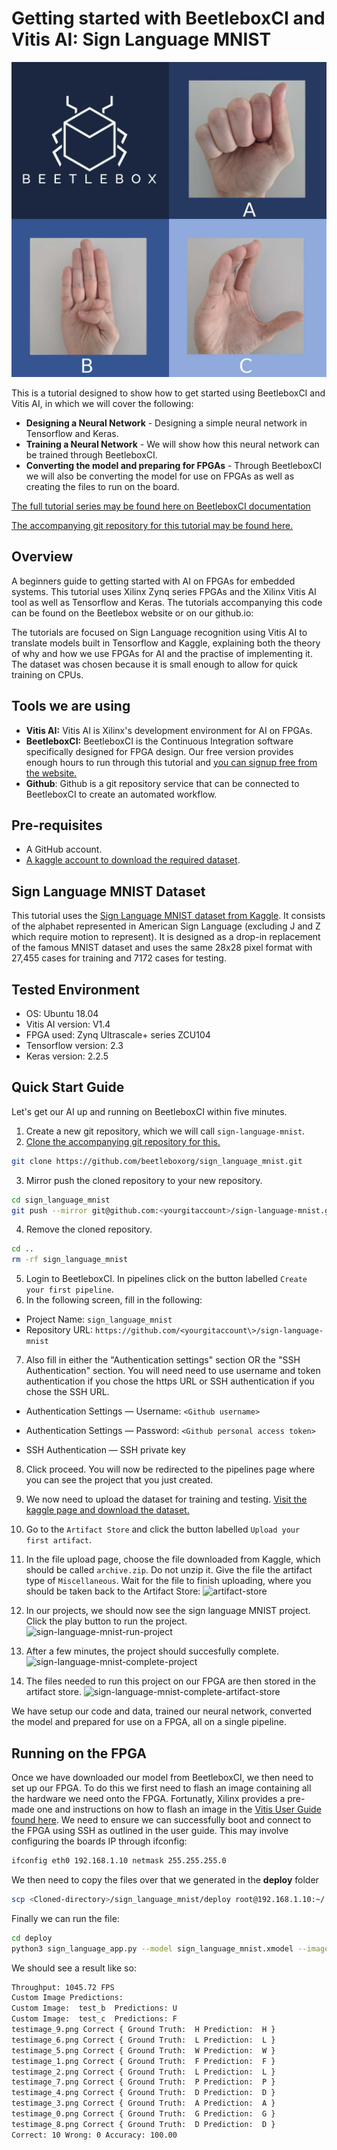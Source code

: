 # Getting started with BeetleboxCI and Vitis AI: Sign Language MNIST

![Image of Sign Language MNIST](https://github.com/beetleboxorg/sign_language_mnist/blob/master/sign_language_cover_square.jpg)

This is a tutorial designed to show how to get started using BeetleboxCI and Vitis AI, in which we will cover the following: 

- **Designing a Neural Network** - Designing a simple neural network in Tensorflow and Keras.
- **Training a Neural Network** - We will show how this neural network can be trained through BeetleboxCI.
- **Converting the model and preparing for FPGAs** - Through BeetleboxCI we will also be converting the model for use on FPGAs as well as creating the files to run on the board.

[The full tutorial series may be found here on BeetleboxCI documentation](https://docs.beetleboxci.com/docs/tutorials/getting-stated-with-beetleboxci-and-vitis-ai-part-1)

[The accompanying git repository for this tutorial may be found here.](https://github.com/beetleboxorg/sign_language_mnist)

## Overview

A beginners guide to getting started with AI on FPGAs for embedded systems. This tutorial uses Xilinx Zynq series FPGAs and the Xilinx Vitis AI tool as well as Tensorflow and Keras. The tutorials accompanying this code can be found on the Beetlebox website or on our github.io:

The tutorials are focused on Sign Language recognition using Vitis AI to translate models built in Tensorflow and Kaggle, explaining both the theory of why and how we use FPGAs for AI and the practise of implementing it. The dataset was chosen because it is small enough to allow for quick training on CPUs.

## Tools we are using
 - **Vitis AI:** Vitis AI is Xilinx's development environment for AI on FPGAs.
 - **BeetleboxCI:** BeetleboxCI is the Continuous Integration software specifically designed for FPGA design. Our free version provides enough hours to run through this tutorial and [you can signup free from the website.](https://beetlebox.org)
 - **Github**: Github is a git repository service that can be connected to BeetleboxCI to create an automated workflow.

## Pre-requisites
 - A GitHub account.
 - [A kaggle account to download the required dataset](https://www.kaggle.com/datamunge/sign-language-mnist).

## Sign Language MNIST Dataset
This tutorial uses the [Sign Language MNIST dataset from Kaggle](https://www.kaggle.com/datamunge/sign-language-mnist). It consists of the alphabet represented in American Sign Language (excluding J and Z which require motion to represent). It is designed as a drop-in replacement of the famous MNIST dataset and uses the same 28x28 pixel format with 27,455 cases for training and 7172 cases for testing.


## Tested Environment
 - OS: Ubuntu 18.04
 - Vitis AI version: V1.4
 - FPGA used: Zynq Ultrascale+ series ZCU104
 - Tensorflow version: 2.3
 - Keras version: 2.2.5

## Quick Start Guide
Let's get our AI up and running on BeetleboxCI  within five minutes.
1. Create a new git repository, which we will call <code>sign-language-mnist</code>.
2. [Clone the accompanying git repository for this.](https://github.com/beetleboxorg/sign_language_mnist)
```sh
git clone https://github.com/beetleboxorg/sign_language_mnist.git
```
3. Mirror push the cloned repository to your new repository.
```sh
cd sign_language_mnist
git push --mirror git@github.com:<yourgitaccount>/sign-language-mnist.git
```
4. Remove the cloned repository.
```sh
cd ..
rm -rf sign_language_mnist
```
5. Login to BeetleboxCI. In pipelines click on the button labelled <code>Create your first pipeline</code>.
6. In the following screen, fill in the following:
  - Project Name: `sign_language_mnist`
  - Repository URL: `https://github.com/<yourgitaccount\>/sign-language-mnist`
  

7. Also fill in either the "Authentication settings" section OR the "SSH Authentication" section. You will need need to use username and token authentication if you chose the https URL or SSH authentication if you chose the SSH URL.   
  - Authentication Settings — Username: `<Github username>`
  - Authentication Settings — Password: `<Github personal access token>`
  
  
  - SSH Authentication — SSH private key  
  
8. Click proceed. You will now be redirected to the pipelines page where you can see the project that you just created. 

9. We now need to upload the dataset for training and testing. [Visit the kaggle page and download the dataset.](https://www.kaggle.com/datamunge/sign-language-mnist)
10. Go to the <code>Artifact Store</code> and click the button labelled <code>Upload your first artifact</code>.
11. In the file upload page, choose the file downloaded from Kaggle, which should be called <code>archive.zip</code>. Do not unzip it. Give the file the artifact type of <code>Miscellaneous</code>. Wait for the file to finish uploading, where you should be taken back to the Artifact Store:
![artifact-store](/img/tutorial/getting-started-with-beetleboxci-and-vitis-ai/sign-language-mnist-artifact-store.png)
12. In our projects, we should now see the sign language MNIST project. Click the play button to run the project.
![sign-language-mnist-run-project](/img/tutorial/getting-started-with-beetleboxci-and-vitis-ai/sign-language-mnist-run-project.png)
13. After a few minutes, the project should succesfully complete.
![sign-language-mnist-complete-project](/img/tutorial/getting-started-with-beetleboxci-and-vitis-ai/sign-language-mnist-complete-project.png)
14. The files needed to run this project on our FPGA are then stored in the artifact store.
![sign-language-mnist-complete-artifact-store](/img/tutorial/getting-started-with-beetleboxci-and-vitis-ai/sign-language-mnist-complete-artifact-store.png)

We have setup our code and data, trained our neural network, converted the model and prepared for use on a FPGA, all on a single pipeline.


## Running on the FPGA
Once we have downloaded our model from BeetleboxCI, we then need to set up our FPGA. To do this we first need to flash an image containing all the hardware we need onto the FPGA. Fortunatly, Xilinx provides a pre-made one and instructions on how to flash an image in the [Vitis User Guide found here](https://www.xilinx.com/html_docs/vitis_ai/1_1/gum1570690244788.html).
We need to ensure we can successfully boot and connect to the FPGA using SSH as outlined in the user guide. This may involve configuring the boards IP through ifconfig:

```bash
ifconfig eth0 192.168.1.10 netmask 255.255.255.0

```

We then need to copy the files over that we generated in the __deploy__ folder

```bash
scp <Cloned-directory>/sign_language_mnist/deploy root@192.168.1.10:~/

```

Finally we can run the file:
```bash
cd deploy
python3 sign_language_app.py --model sign_language_mnist.xmodel --image_dir images --threads 1 -s ./test_resultguide.json

```
We should see a result like so:

```bash
Throughput: 1045.72 FPS
Custom Image Predictions:
Custom Image:  test_b  Predictions: U
Custom Image:  test_c  Predictions: F
testimage_9.png Correct { Ground Truth:  H Prediction:  H }
testimage_6.png Correct { Ground Truth:  L Prediction:  L }
testimage_5.png Correct { Ground Truth:  W Prediction:  W }
testimage_1.png Correct { Ground Truth:  F Prediction:  F }
testimage_2.png Correct { Ground Truth:  L Prediction:  L }
testimage_7.png Correct { Ground Truth:  P Prediction:  P }
testimage_4.png Correct { Ground Truth:  D Prediction:  D }
testimage_3.png Correct { Ground Truth:  A Prediction:  A }
testimage_0.png Correct { Ground Truth:  G Prediction:  G }
testimage_8.png Correct { Ground Truth:  D Prediction:  D }
Correct: 10 Wrong: 0 Accuracy: 100.00

```
